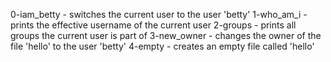 0-iam_betty - switches the current user to the user 'betty'
1-who_am_i - prints the effective username of the current user
2-groups - prints all groups the current user is part of
3-new_owner - changes the owner of the file 'hello' to the user 'betty'
4-empty - creates an empty file called 'hello'
